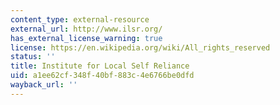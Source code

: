 ```yaml
---
content_type: external-resource
external_url: http://www.ilsr.org/
has_external_license_warning: true
license: https://en.wikipedia.org/wiki/All_rights_reserved
status: ''
title: Institute for Local Self Reliance
uid: a1ee62cf-348f-40bf-883c-4e6766be0dfd
wayback_url: ''
---
```

